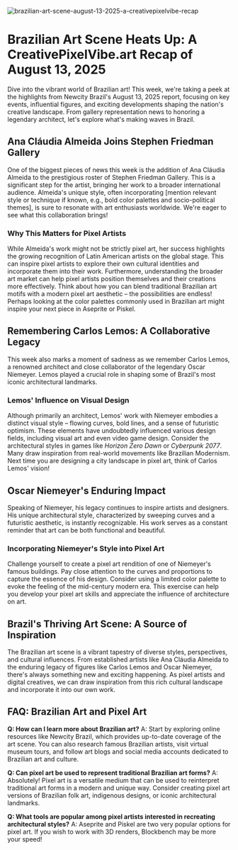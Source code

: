 ![brazilian-art-scene-august-13-2025-a-creativepixelvibe-recap](https://images.pexels.com/photos/19820026/pexels-photo-19820026.jpeg?auto=compress&cs=tinysrgb&fit=crop&h=627&w=1200)

# Brazilian Art Scene Heats Up: A CreativePixelVibe.art Recap of August 13, 2025

Dive into the vibrant world of Brazilian art! This week, we're taking a peek at the highlights from Newcity Brazil's August 13, 2025 report, focusing on key events, influential figures, and exciting developments shaping the nation's creative landscape. From gallery representation news to honoring a legendary architect, let's explore what's making waves in Brazil.

## Ana Cláudia Almeida Joins Stephen Friedman Gallery

One of the biggest pieces of news this week is the addition of Ana Cláudia Almeida to the prestigious roster of Stephen Friedman Gallery. This is a significant step for the artist, bringing her work to a broader international audience. Almeida's unique style, often incorporating [mention relevant style or technique if known, e.g., bold color palettes and socio-political themes], is sure to resonate with art enthusiasts worldwide. We're eager to see what this collaboration brings!

### Why This Matters for Pixel Artists

While Almeida's work might not be strictly pixel art, her success highlights the growing recognition of Latin American artists on the global stage. This can inspire pixel artists to explore their own cultural identities and incorporate them into their work. Furthermore, understanding the broader art market can help pixel artists position themselves and their creations more effectively. Think about how you can blend traditional Brazilian art motifs with a modern pixel art aesthetic – the possibilities are endless! Perhaps looking at the color palettes commonly used in Brazilian art might inspire your next piece in Aseprite or Piskel.

## Remembering Carlos Lemos: A Collaborative Legacy

This week also marks a moment of sadness as we remember Carlos Lemos, a renowned architect and close collaborator of the legendary Oscar Niemeyer. Lemos played a crucial role in shaping some of Brazil's most iconic architectural landmarks.

### Lemos' Influence on Visual Design

Although primarily an architect, Lemos' work with Niemeyer embodies a distinct visual style – flowing curves, bold lines, and a sense of futuristic optimism. These elements have undoubtedly influenced various design fields, including visual art and even video game design. Consider the architectural styles in games like *Horizon Zero Dawn* or *Cyberpunk 2077*. Many draw inspiration from real-world movements like Brazilian Modernism. Next time you are designing a city landscape in pixel art, think of Carlos Lemos' vision!

## Oscar Niemeyer's Enduring Impact

Speaking of Niemeyer, his legacy continues to inspire artists and designers. His unique architectural style, characterized by sweeping curves and a futuristic aesthetic, is instantly recognizable. His work serves as a constant reminder that art can be both functional and beautiful.

### Incorporating Niemeyer's Style into Pixel Art

Challenge yourself to create a pixel art rendition of one of Niemeyer's famous buildings. Pay close attention to the curves and proportions to capture the essence of his design. Consider using a limited color palette to evoke the feeling of the mid-century modern era. This exercise can help you develop your pixel art skills and appreciate the influence of architecture on art.

## Brazil's Thriving Art Scene: A Source of Inspiration

The Brazilian art scene is a vibrant tapestry of diverse styles, perspectives, and cultural influences. From established artists like Ana Cláudia Almeida to the enduring legacy of figures like Carlos Lemos and Oscar Niemeyer, there's always something new and exciting happening. As pixel artists and digital creatives, we can draw inspiration from this rich cultural landscape and incorporate it into our own work.

## FAQ: Brazilian Art and Pixel Art

**Q: How can I learn more about Brazilian art?**
A: Start by exploring online resources like Newcity Brazil, which provides up-to-date coverage of the art scene. You can also research famous Brazilian artists, visit virtual museum tours, and follow art blogs and social media accounts dedicated to Brazilian art and culture.

**Q: Can pixel art be used to represent traditional Brazilian art forms?**
A: Absolutely! Pixel art is a versatile medium that can be used to reinterpret traditional art forms in a modern and unique way. Consider creating pixel art versions of Brazilian folk art, indigenous designs, or iconic architectural landmarks.

**Q: What tools are popular among pixel artists interested in recreating architectural styles?**
A: Aseprite and Piskel are two very popular options for pixel art. If you wish to work with 3D renders, Blockbench may be more your speed!
